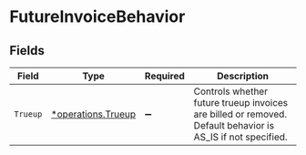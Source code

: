 # FutureInvoiceBehavior


## Fields

| Field                                                                                                      | Type                                                                                                       | Required                                                                                                   | Description                                                                                                |
| ---------------------------------------------------------------------------------------------------------- | ---------------------------------------------------------------------------------------------------------- | ---------------------------------------------------------------------------------------------------------- | ---------------------------------------------------------------------------------------------------------- |
| `Trueup`                                                                                                   | [*operations.Trueup](../../models/operations/trueup.md)                                                    | :heavy_minus_sign:                                                                                         | Controls whether future trueup invoices are billed or removed. Default behavior is AS_IS if not specified. |
